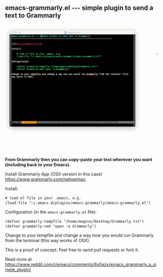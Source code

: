 emacs-grammarly.el --- simple plugin to send a text to Grammarly  
-------------------------------------------------------------------------------

![](docs/demo.gif)

**From Grammarly then you can copy-paste your text wherever you want (including back to your Emacs).**

Install Grammarly App (OSX version in this case) https://www.grammarly.com/native/mac 

Install:

    # load el file in your .emacs, e.g. 
    (load-file "~/.emacs.d/plugins/emacs-grammarly/emacs-grammarly.el")

Configuration (in the `emacs-grammarly.el` file):

    (defvar grammarly-tempfile "/home/magnus/Desktop/Grammarly.txt")
    (defvar grammarly-cmd "open -a Grammarly")

Change to your tempfile and change a way how you would run Grammarly from the terminal (this way works of OSX).

This is a proof of concept. Feel free to send pull requests or fork it.

Read more at https://www.reddit.com/r/emacs/comments/6x0ezx/emacs_grammarly_a_simple_plugin/ 
